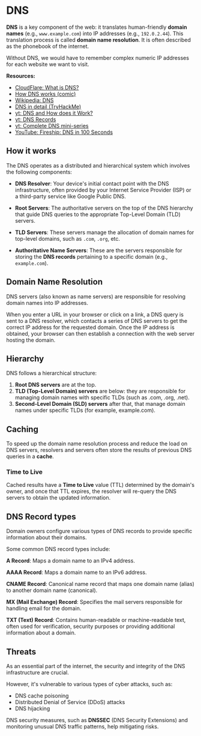# DNS

<!-- TODO: domain name -->
**DNS** is a key component of the web: it translates human-friendly **domain names** (e.g., `www.example.com`) into IP addresses (e.g., `192.0.2.44`). This translation process is called **domain name resolution**. It is often described as the phonebook of the internet.

Without DNS, we would have to remember complex numeric IP addresses for each website we want to visit.

**Resources:**
- [CloudFlare: What is DNS?](https://www.cloudflare.com/en-gb/learning/dns/what-is-dns/)
- [How DNS works (comic)](https://howdns.works/)
- [Wikipedia: DNS](https://en.wikipedia.org/wiki/Domain_Name_System)
- [DNS in detail (TryHackMe)](https://tryhackme.com/room/dnsindetail)
- [yt: DNS and How does it Work?](https://www.youtube.com/watch?v=Wj0od2ag5sk)
- [yt: DNS Records](https://www.youtube.com/watch?v=7lxgpKh_fRY)
- [yt: Complete DNS mini-series](https://www.youtube.com/watch?v=zEmUuNFBgN8&list=PLTk5ZYSbd9MhMmOiPhfRJNW7bhxHo4q-K)
- [YouTube: Fireship: DNS in 100 Seconds](https://www.youtube.com/watch?v=uvr9lhugayu)


## How it works

The DNS operates as a distributed and hierarchical system which involves the following components:

<!-- TODO: ISP -->
- **DNS Resolver**: Your device's initial contact point with the DNS infrastructure, often provided by your Internet Service Provider (ISP) or a third-party service like Google Public DNS.

<!-- TODO: TLD server -->
- **Root Servers**: The authoritative servers on the top of the DNS hierarchy that guide DNS queries to the appropriate Top-Level Domain (TLD) servers.

- **TLD Servers**: These servers manage the allocation of domain names for top-level domains, such as `.com`, `.org`, etc.

- **Authoritative Name Servers**: These are the servers responsible for storing the **DNS records** pertaining to a specific domain (e.g., `example.com`).


## Domain Name Resolution

DNS servers (also known as name servers) are responsible for resolving domain names into IP addresses.

When you enter a URL in your browser or click on a link, a DNS query is sent to a DNS resolver, which contacts a series of DNS servers to get the correct IP address for the requested domain. Once the IP address is obtained, your browser can then establish a connection with the web server hosting the domain.


## Hierarchy

DNS follows a hierarchical structure:
1. **Root DNS servers** are at the top.
1. **TLD (Top-Level Domain) servers** are below: they are responsible for managing domain names with specific TLDs (such as .com, .org, .net).
1. **Second-Level Domain (SLD) servers** after that, that manage domain names under specific TLDs (for example, example.com).


## Caching

To speed up the domain name resolution process and reduce the load on DNS servers, resolvers and servers often store the results of previous DNS queries in a **cache**.


### Time to Live

Cached results have a **Time to Live** value (TTL) determined by the domain's owner, and once that TTL expires, the resolver will re-query the DNS servers to obtain the updated information.


## DNS Record types

Domain owners configure various types of DNS records to provide specific information about their domains.

Some common DNS record types include:

**A Record**: Maps a domain name to an IPv4 address.

**AAAA Record**: Maps a domain name to an IPv6 address.

**CNAME Record**: Canonical name record that maps one domain name (alias) to another domain name (canonical).

**MX (Mail Exchange) Record**: Specifies the mail servers responsible for handling email for the domain.

**TXT (Text) Record**: Contains human-readable or machine-readable text, often used for verification, security purposes or providing additional information about a domain.


## Threats

As an essential part of the internet, the security and integrity of the DNS infrastructure are crucial.

<!-- TODO: DNS cache poisoning -->
<!-- TODO: DDoS -->
<!-- TODO: DNS hijacking -->
However, it's vulnerable to various types of cyber attacks, such as:
- DNS cache poisoning
- Distributed Denial of Service (DDoS) attacks
- DNS hijacking

DNS security measures, such as **DNSSEC** (DNS Security Extensions) and monitoring unusual DNS traffic patterns, help mitigating risks.
